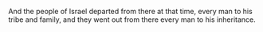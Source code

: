 And the people of Israel departed from there at that time, every man to his tribe and family, and they went out from there every man to his inheritance.
